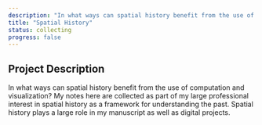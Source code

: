 ```yaml
---
description: "In what ways can spatial history benefit from the use of computation and visualization?"
title: "Spatial History"
status: collecting
progress: false
---
```


## Project Description

In what ways can spatial history benefit from the use of computation and visualization? My notes here are collected as part of my large professional interest in spatial history as a framework for understanding the past. Spatial history plays a large role in my manuscript as well as digital projects.
